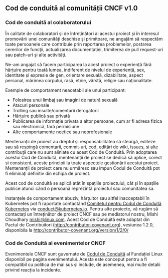## Cod de conduită al comunității CNCF v1.0

### Cod de conduită al colaboratorului

În calitate de colaboratori și de întreținători ai acestui proiect și în interesul promovării
unei comunități deschise și primitoare, ne angajăm să respectăm toate persoanele care contribuie
prin raportarea problemelor, postarea cererilor de funcții, actualizarea documentației,
trimiterea de pull request-uri sau patch-uri și alte activități.

Ne-am angajat să facem participarea la acest proiect o experiență fără hărțuire pentru
toată lumea, indiferent de nivelul de experiență, sex, identitate și expresie de gen,
orientare sexuală, dizabilitate, aspect personal, mărimea corpului, rasă, etnie, vârstă,
religie sau naționalitate.

Exemple de comportament neacetabil ale unui participant:

* Folosirea unui limbaj sau imagini de natură sexuală
* Atacuri personale
* Trolling sau insulte/comentarii derogatorii
* Hărțuire publică sau privată
* Publicarea de informație privata a altor persoane, cum ar fi adresa fizica sau electronică, fară permisiune
* Alte comportamente neetice sau neprofesionale

Mentenanții de proiect au dreptul și responsabilitatea să steargă, editeze 
sau să respingă comentarii, commit-uri, cod, editări de wiki, issues, si alte contribuții
care nu sunt aliniate cu acest Cod de Conduită. Prin adoptarea acestui Cod de Conduită, 
mentenanții de proiect se dedică să aplice, corect si consistent, aceste principii la toate
aspectele gestionării acestui proiect. Mentenanții de proiect care nu urmăresc sau impun 
Codul de Conduită pot fi eliminați definitiv din echipa de proiect.

Acest cod de conduită se aplică atât în spațiile proiectului, cât și în spațiile publice
atunci când o persoană reprezintă proiectul sau comunitatea sa.

Instanțele de comportament abuziv, hărțuitor sau altfel inacceptabil în Kubernetes pot fi raportate contactând [Comitetul pentru Codul de Conduită Kubernetes](https://git.k8s.io/community/committee-code-of-conduct) via <conduct@kubernetes.io>. Pentru alte proiecte, vă rugăm să contactați un întreținător de proiect CNCF sau pe mediatorul nostru, Mishi Choudhary <mishi@linux.com>.
Acest Cod de Conduită este adaptat din Pactul de Contribuitori (http://contributor-covenant.org), vesiunea 1.2.0, disponibila la
http://contributor-covenant.org/version/1/2/0/

### Cod de Conduită al evenimentelor CNCF
Evenimentele CNCF sunt guvernate de [Codul de Conduită](https://events.linuxfoundation.org/code-of-conduct/) al Fundației Linux disponibil pe pagina evenimentului.  Acesta este conceput pentru a fi compatibil cu politica de mai sus și include, de asemenea, mai multe detalii privind reacția la incidente.
